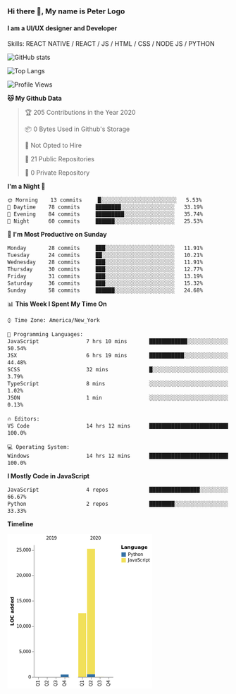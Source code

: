 ### Hi there 👋, My name is Peter Logo
#### I am a UI/UX designer and Developer
Skills: REACT NATIVE / REACT / JS / HTML / CSS / NODE JS / PYTHON

![GitHub stats](https://github-readme-stats.vercel.app/api?username=Together4&show_icons=true&count_private=true&theme=dark)

![Top Langs](https://github-readme-stats.vercel.app/api/top-langs/?username=Together4&theme=dark&layout=compact)

<!--START_SECTION:waka-->
![Profile Views](http://img.shields.io/badge/Profile%20Views-74-blue)

**🐱 My Github Data** 

> 🏆 205 Contributions in the Year 2020
 > 
> 📦 0 Bytes Used in Github's Storage 
 > 
> 🚫 Not Opted to Hire
 > 
> 📜 21 Public Repositories
 > 
> 🔑 0 Private Repository 
 > 
**I'm a Night 🦉** 

```text
🌞 Morning    13 commits     █░░░░░░░░░░░░░░░░░░░░░░░░   5.53% 
🌆 Daytime    78 commits     ████████░░░░░░░░░░░░░░░░░   33.19% 
🌃 Evening    84 commits     █████████░░░░░░░░░░░░░░░░   35.74% 
🌙 Night      60 commits     ██████░░░░░░░░░░░░░░░░░░░   25.53%

```
📅 **I'm Most Productive on Sunday** 

```text
Monday       28 commits     ███░░░░░░░░░░░░░░░░░░░░░░   11.91% 
Tuesday      24 commits     ██░░░░░░░░░░░░░░░░░░░░░░░   10.21% 
Wednesday    28 commits     ███░░░░░░░░░░░░░░░░░░░░░░   11.91% 
Thursday     30 commits     ███░░░░░░░░░░░░░░░░░░░░░░   12.77% 
Friday       31 commits     ███░░░░░░░░░░░░░░░░░░░░░░   13.19% 
Saturday     36 commits     ███░░░░░░░░░░░░░░░░░░░░░░   15.32% 
Sunday       58 commits     ██████░░░░░░░░░░░░░░░░░░░   24.68%

```


📊 **This Week I Spent My Time On** 

```text
⌚︎ Time Zone: America/New_York

💬 Programming Languages: 
JavaScript               7 hrs 10 mins       ████████████░░░░░░░░░░░░░   50.54% 
JSX                      6 hrs 19 mins       ███████████░░░░░░░░░░░░░░   44.48% 
SCSS                     32 mins             █░░░░░░░░░░░░░░░░░░░░░░░░   3.79% 
TypeScript               8 mins              ░░░░░░░░░░░░░░░░░░░░░░░░░   1.02% 
JSON                     1 min               ░░░░░░░░░░░░░░░░░░░░░░░░░   0.13%

🔥 Editors: 
VS Code                  14 hrs 12 mins      █████████████████████████   100.0%

💻 Operating System: 
Windows                  14 hrs 12 mins      █████████████████████████   100.0%

```

**I Mostly Code in JavaScript** 

```text
JavaScript               4 repos             ████████████████░░░░░░░░░   66.67% 
Python                   2 repos             ████████░░░░░░░░░░░░░░░░░   33.33%

```


**Timeline**

![Chart not found](https://github.com/Together4/Together4/blob/master/charts/bar_graph.png) 


<!--END_SECTION:waka-->


